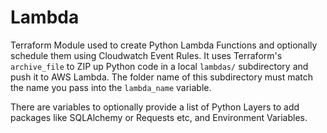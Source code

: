 # Lambda
Terraform Module used to create Python Lambda Functions and optionally schedule them using Cloudwatch Event Rules.  It uses Terraform's `archive_file` to ZIP up Python code in a local `lambdas/` subdirectory and push it to AWS Lambda.  The folder name of this subdirectory must match the name you pass into the `lambda_name` variable.

There are variables to optionally provide a list of Python Layers to add packages like SQLAlchemy or Requests etc, and Environment Variables.